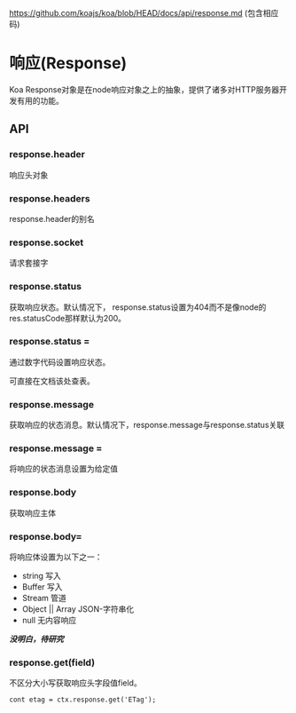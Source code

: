 https://github.com/koajs/koa/blob/HEAD/docs/api/response.md (包含相应码)
# 响应(Response)
Koa Response对象是在node响应对象之上的抽象，提供了诸多对HTTP服务器开发有用的功能。

## API
### response.header
响应头对象

### response.headers
response.header的别名

### response.socket
请求套接字

### response.status
获取响应状态。默认情况下， response.status设置为404而不是像node的res.statusCode那样默认为200。

### response.status = 
通过数字代码设置响应状态。

可直接在文档该处查表。

### response.message

获取响应的状态消息。默认情况下，response.message与response.status关联

### response.message = 
将响应的状态消息设置为给定值

### response.body
获取响应主体

### response.body=
将响应体设置为以下之一：
- string 写入
- Buffer 写入
- Stream 管道
- Object || Array JSON-字符串化
- null 无内容响应

***没明白，待研究***

### response.get(field)
不区分大小写获取响应头字段值field。

```
cont etag = ctx.response.get('ETag');
```


